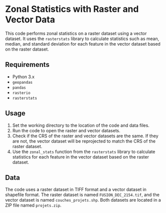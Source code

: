 # Zonal Statistics with Raster and Vector Data

This code performs zonal statistics on a raster dataset using a vector dataset. It uses the `rasterstats` library to calculate statistics such as mean, median, and standard deviation for each feature in the vector dataset based on the raster dataset.

## Requirements

* Python 3.x
* `geopandas`
* `pandas`
* `rasterio`
* `rasterstats`

## Usage

1. Set the working directory to the location of the code and data files.
2. Run the code to open the raster and vector datasets.
3. Check if the CRS of the raster and vector datasets are the same. If they are not, the vector dataset will be reprojected to match the CRS of the raster dataset.
4. Use the `zonal_stats` function from the `rasterstats` library to calculate statistics for each feature in the vector dataset based on the raster dataset.

## Data

The code uses a raster dataset in TIFF format and a vector dataset in shapefile format. The raster dataset is named `FUSION_DEC_2154.tif`, and the vector dataset is named `couches_projets.shp`. Both datasets are located in a ZIP file named `projets.zip`.
